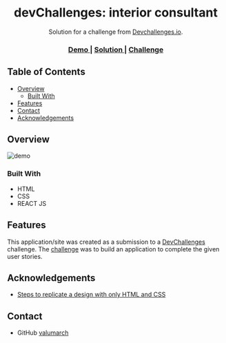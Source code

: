 

<h1 align="center">devChallenges: interior consultant</h1>

<div align="center">
   Solution for a challenge from  <a href="http://devchallenges.io" target="_blank">Devchallenges.io</a>.
</div>

<div align="center">
  <h3>
    <a href="https://vmarch-interiorconsultant.netlify.app/">
      Demo
    </a>
    <span> | </span>
    <a href="https://github.com/valumarch/interiorConsultant-react">
      Solution
    </a>
    <span> | </span>
    <a href="https://devchallenges.io/challenges/Jymh2b2FyebRTUljkNcb">
      Challenge
    </a>
  </h3>
</div>

<!-- TABLE OF CONTENTS -->

## Table of Contents

- [Overview](#overview)
  - [Built With](#built-with)
- [Features](#features)
- [Contact](#contact)
- [Acknowledgements](#acknowledgements)

<!-- OVERVIEW -->

## Overview


![demo](https://github.com/valumarch/interiorConsultant-react/assets/107873153/024784ed-a410-4a84-82e6-a89c0559d35d)


### Built With

- HTML
- CSS
- REACT JS

## Features


This application/site was created as a submission to a [DevChallenges](https://devchallenges.io/challenges) challenge. The [challenge](https://devchallenges.io/challenges/Jymh2b2FyebRTUljkNcb) was to build an application to complete the given user stories.

## Acknowledgements

- [Steps to replicate a design with only HTML and CSS](https://devchallenges-blogs.web.app/how-to-replicate-design/)

## Contact

- GitHub [valumarch](https://{github.com/valumarch})

